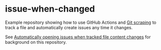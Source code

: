 # issue-when-changed

Example repository showing how to use GitHub Actions and [Git scraping](https://simonwillison.net/2020/Oct/9/git-scraping/) to track a file and automatically create issues any time it changes.

See [Automatically opening issues when tracked file content changes](https://simonwillison.net/2022/Apr/28/issue-on-changes/) for background on this repository.
